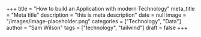 +++
title = "How to build an Application with modern Technology"
meta_title = "Meta title"
description = "this is meta description"
date = null
image = "/images/image-placeholder.png"
categories = ["Technology", "Data"]
author = "Sam Wilson"
tags = ["technology", "tailwind"]
draft = false
+++
